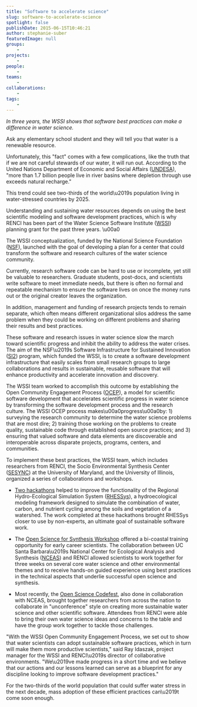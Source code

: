 ```yaml
---
title: "Software to accelerate science"
slug: software-to-accelerate-science
spotlight: false
publishDate: 2015-06-15T10:46:21
author: stephanie-suber
featuredImage: null
groups:
    - 
projects:
    - 
people:
    - 
teams: 
    - 
collaborations:
    - 
tags:
    - 
---
```

<p><em>In three years, the WSSI shows that software best practices can make a difference in water science.</em></p>
<p>Ask any elementary school student and they will tell you that water is a renewable resource.</p>
<p>Unfortunately, this "fact" comes with a few complications, like the truth that if we are not careful stewards of our water, it will run out. According to the United Nations Department of Economic and Social Affairs (<a href="http://www.un.org/waterforlifedecade/water_and_sustainable_development.shtml" target="_blank">UNDESA</a>), "more than 1.7 billion people live in river basins where depletion through use exceeds natural recharge."</p>
<p>This trend could see two-thirds of the world\u2019s population living in water-stressed countries by 2025.</p>
<p>Understanding and sustaining water resources depends on using the best scientific modeling and software development practices, which is why RENCI has been part of the Water Science Software Institute (<a href="http://waters2i2.org/" target="_blank">WSSI</a>) planning grant for the past three years. \u00a0<!--more--></p>
<p>The WSSI conceptualization, funded by the National Science Foundation (<a href="http://www.nsf.gov/" target="_blank">NSF</a>), launched with the goal of developing a plan for a center that could transform the software and research cultures of the water science community.</p>
<p>Currently, research software code can be hard to use or incomplete, yet still be valuable to researchers. Graduate students, post-docs, and scientists write software to meet immediate needs, but there is often no formal and repeatable mechanism to ensure the software lives on once the money runs out or the original creator leaves the organization.</p>
<p>In addition, management and funding of research projects tends to remain separate, which often means different organizational silos address the same problem when they could be working on different problems and sharing their results and best practices.</p>
<p>These software and research issues in water science slow the march toward scientific progress and inhibit the ability to address the water crises. The aim of the NSF\u2019s Software Infrastructure for Sustained Innovation (<a href="http://www.nsf.gov/si2" target="_blank">SI2</a>) program, which funded the WSSI, is to create a software development infrastructure that easily scales from small research groups to large collaborations and results in sustainable, reusable software that will enhance productivity and accelerate innovation and discovery.</p>
<p>The WSSI team worked to accomplish this outcome by establishing the Open Community Engagement Process (<a href="http://ieeexplore.ieee.org/xpl/articleDetails.jsp?arnumber=6728937" target="_blank">OCEP</a>), a model for scientific software development that accelerates scientific progress in water science by transforming the software development process and the research culture. The WSSI OCEP process makes\u00a0progress\u00a0by: 1) surveying the research community to determine the water science problems that are most dire; 2) training those working on the problems to create quality, sustainable code through established open source practices; and 3) ensuring that valued software and data elements are discoverable and interoperable across disparate projects, programs, centers, and communities.</p>
<p>To implement these best practices, the WSSI team, which includes researchers from RENCI, the Socio Environmental Synthesis Center (<a href="http://www.sesync.org/" target="_blank">SESYNC</a>) at the University of Maryland, and the University of Illinois, organized a series of collaborations and workshops.</p>
<ul>
<li><a href="https://renci.org/news/a-techie-marathon-renci-hosts-hackathon-to-improve-water-science-software/" target="_blank">Two hackathons</a> helped to improve the functionality of the Regional Hydro-Ecological Simulation System (<a href="http://fiesta.bren.ucsb.edu/~rhessys/" target="_blank">RHESSys</a>), a hydroecological modeling framework designed to simulate the combination of water, carbon, and nutrient cycling among the soils and vegetation of a watershed. The work completed at these hackathons brought RHESSys closer to use by non-experts, an ultimate goal of sustainable software work.</li>
</ul>
<ul>
<li>The <a href="https://renci.org/news/software-skills-for-scientists/" target="_blank">Open Science for Synthesis Workshop</a> offered a bi-coastal training opportunity for early career scientists. The collaboration between UC Santa Barbara\u2019s National Center for Ecological Analysis and Synthesis (<a href="https://www.nceas.ucsb.edu/" target="_blank">NCEAS</a>) and RENCI allowed scientists to work together for three weeks on several core water science and other environmental themes and to receive hands-on guided experience using best practices in the technical aspects that underlie successful open science and synthesis.</li>
</ul>
<ul>
<li>Most recently, the <a href="https://renci.org/blog/codefest-to-focus-on-collaboration-and-results/" target="_blank">Open Science Codefest</a>, also done in collaboration with NCEAS, brought together researchers from across the nation to collaborate in "unconference" style on creating more sustainable water science and other scientific software. Attendees from RENCI were able to bring their own water science ideas and concerns to the table and have the group work together to tackle those challenges.</li>
</ul>
<p>"With the WSSI Open Community Engagement Process, we set out to show that water scientists can adopt sustainable software practices, which in turn will make them more productive scientists," said Ray Idaszak, project manager for the WSSI and RENCI\u2019s director of collaborative environments. "We\u2019ve made progress in a short time and we believe that our actions and our lessons learned can serve as a blueprint for any discipline looking to improve software development practices."</p>
<p>For the two-thirds of the world population that could suffer water stress in the next decade, mass adoption of these efficient practices can\u2019t come soon enough.</p>
<!-- AddThis Advanced Settings generic via filter on the_content --><!-- AddThis Share Buttons generic via filter on the_content -->
